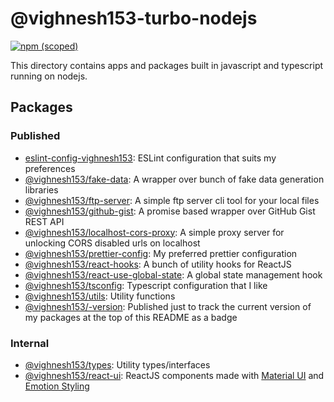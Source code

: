 # @vighnesh153-turbo-nodejs

[![npm (scoped)](https://img.shields.io/npm/v/@vighnesh153/-version)](https://www.npmjs.com/package/@vighnesh153/-version)

This directory contains apps and packages built in javascript and typescript running on nodejs.

## Packages

### Published

- [eslint-config-vighnesh153](https://www.npmjs.com/package/eslint-config-vighnesh153): ESLint configuration that suits
  my preferences
- [@vighnesh153/fake-data](https://www.npmjs.com/package/@vighnesh153/fake-data): A wrapper over bunch of fake data
  generation libraries
- [@vighnesh153/ftp-server](https://www.npmjs.com/package/@vighnesh153/ftp-server): A simple ftp server cli tool for
  your local files
- [@vighnesh153/github-gist](https://www.npmjs.com/package/@vighnesh153/github-gist): A promise based wrapper over
  GitHub Gist REST API
- [@vighnesh153/localhost-cors-proxy](https://www.npmjs.com/package/@vighnesh153/localhost-cors-proxy): A simple proxy
  server for unlocking CORS disabled urls on localhost
- [@vighnesh153/prettier-config](https://www.npmjs.com/package/@vighnesh153/prettier-config): My preferred prettier
  configuration
- [@vighnesh153/react-hooks](https://www.npmjs.com/package/@vighnesh153/react-hooks): A bunch of utility hooks for
  ReactJS
- [@vighnesh153/react-use-global-state](https://www.npmjs.com/package/@vighnesh153/react-use-global-state): A global
  state management hook
- [@vighnesh153/tsconfig](https://www.npmjs.com/package/@vighnesh153/tsconfig): Typescript configuration that I like
- [@vighnesh153/utils](https://www.npmjs.com/package/@vighnesh153/utils): Utility functions
- [@vighnesh153/-version](https://www.npmjs.com/package/@vighnesh153/version-tracker): Published just to track the
  current version of my packages at the
  top of this README as a badge

### Internal

- [@vighnesh153/types](./packages/types): Utility types/interfaces
- [@vighnesh153/react-ui](./packages/react-ui): ReactJS components made with [Material UI](https://mui.com/) and
  [Emotion Styling](https://emotion.sh/)
